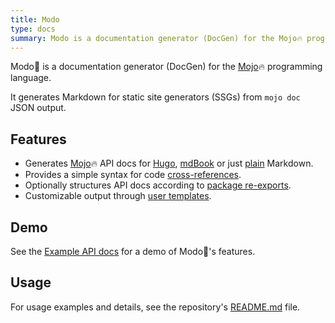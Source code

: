 ```yaml
---
title: Modo
type: docs
summary: Modo is a documentation generator (DocGen) for the Mojo🔥 programming language.
---
```


Modo🧯 is a documentation generator (DocGen) for the [Mojo](https://www.modular.com/mojo)🔥 programming language.

It generates Markdown for static site generators (SSGs) from `mojo doc` JSON output.

## Features

* Generates [Mojo](https://www.modular.com/mojo)🔥 API docs for [Hugo](#hugo), [mdBook](#mdbook) or just [plain](#plain-markdown) Markdown.
* Provides a simple syntax for code [cross-references](#cross-references).
* Optionally structures API docs according to [package re-exports](#package-re-exports).
* Customizable output through [user templates](#templates).

## Demo

See the [Example API docs](mypkg) for a demo of Modo🧯's features.

## Usage

For usage examples and details, see the repository's [README.md](https://github.com/mlange-42/modo) file.
